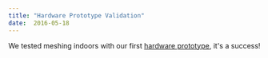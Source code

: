 ```yaml
---
title: "Hardware Prototype Validation"
date:  2016-05-18
---
```

We tested meshing indoors with our first [hardware prototype](https://github.com/tomeshnet/prototype-cjdns-pi2), it's a success!
